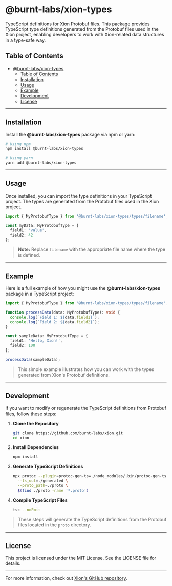 # @burnt-labs/xion-types

TypeScript definitions for Xion Protobuf files. This package provides TypeScript type definitions generated from the Protobuf files used in the Xion project, enabling developers to work with Xion-related data structures in a type-safe way.

## Table of Contents

- [@burnt-labs/xion-types](#burnt-labsxion-types)
  - [Table of Contents](#table-of-contents)
  - [Installation](#installation)
  - [Usage](#usage)
  - [Example](#example)
  - [Development](#development)
  - [License](#license)

---

## Installation

Install the **@burnt-labs/xion-types** package via npm or yarn:

```bash
# Using npm
npm install @burnt-labs/xion-types

# Using yarn
yarn add @burnt-labs/xion-types
```

---

## Usage

Once installed, you can import the type definitions in your TypeScript project. The types are generated from the Protobuf files used in the Xion project.

```typescript
import { MyProtobufType } from '@burnt-labs/xion-types/types/filename';

const myData: MyProtobufType = {
  field1: 'value',
  field2: 42
};
```

> **Note:** Replace `filename` with the appropriate file name where the type is defined.

---

## Example

Here is a full example of how you might use the **@burnt-labs/xion-types** package in a TypeScript project:

```typescript
import { MyProtobufType } from '@burnt-labs/xion-types/types/filename';

function processData(data: MyProtobufType): void {
  console.log(`Field 1: ${data.field1}`);
  console.log(`Field 2: ${data.field2}`);
}

const sampleData: MyProtobufType = {
  field1: 'Hello, Xion!',
  field2: 100
};

processData(sampleData);
```

> This simple example illustrates how you can work with the types generated from Xion's Protobuf definitions.

---

## Development

If you want to modify or regenerate the TypeScript definitions from Protobuf files, follow these steps:

1. **Clone the Repository**
   ```bash
   git clone https://github.com/burnt-labs/xion.git
   cd xion
   ```

2. **Install Dependencies**
   ```bash
   npm install
   ```

3. **Generate TypeScript Definitions**
   ```bash
   npx protoc --plugin=protoc-gen-ts=./node_modules/.bin/protoc-gen-ts \
     --ts_out=./generated \
     --proto_path=./proto \
     $(find ./proto -name '*.proto')
   ```

4. **Compile TypeScript Files**
   ```bash
   tsc --noEmit
   ```

> These steps will generate the TypeScript definitions from the Protobuf files located in the `proto` directory.

---

## License

This project is licensed under the MIT License. See the LICENSE file for details.

---

For more information, check out [Xion's GitHub repository](https://github.com/burnt-labs/xion).

